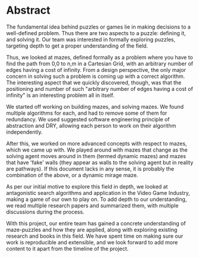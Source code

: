 # Abstract

The fundamental idea behind puzzles or games lie in making decisions to a well-defined problem. Thus there are two aspects to a puzzle: defining it, and solving it. Our team was interested in formally exploring puzzles, targeting depth to get a proper understanding of the field.

Thus, we looked at mazes, defined formally as a problem where you have to find the path from 0,0 to n,m in a Cartesian Grid, with an arbitrary number of edges having a cost of infinity. From a design perspective, the only major concern in solving such a problem is coming up with a correct algorithm. The interesting aspect that we quickly discovered, though, was that the positioning and number of such "arbitrary number of edges having a cost of infinity" is an interesting problem all in itself. 

We started off working on building mazes, and solving mazes. We found multiple algorithms for each, and had to remove some of them for redundancy. We used suggested software engineering principle of abstraction and DRY, allowing each person to work on their algorithm independently. 

After this, we worked on more advanced concepts with respect to mazes, which we came up with. We played around with mazes that change as the solving agent moves around in them (termed dynamic mazes) and mazes that have 'fake' walls (they appear as walls to the solving agent but in reality are pathways). If this document lacks in any sense, it is probably the combination of the above, or a dynamic mirage maze. 

As per our initial motive to explore this field in depth, we looked at antagonistic search algorithms and application in the Video Game Industry, making a game of our own to play on. To add depth to our understanding, we read multiple research papers and summarized them, with multiple discussions during the process. 

With this project, our entire team has gained a concrete understanding of maze-puzzles and how they are applied, along with exploring existing research and books in this field. We have spent time on making sure our work is reproducible and extensible, and we look forward to add more content to it apart from the timeline of the project.
